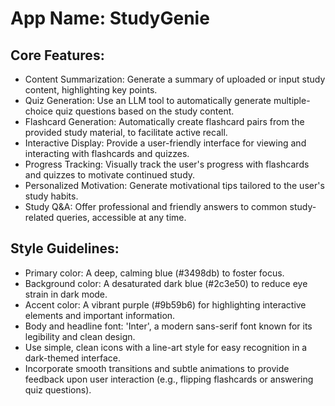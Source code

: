 # **App Name**: StudyGenie

## Core Features:

- Content Summarization: Generate a summary of uploaded or input study content, highlighting key points.
- Quiz Generation: Use an LLM tool to automatically generate multiple-choice quiz questions based on the study content.
- Flashcard Generation: Automatically create flashcard pairs from the provided study material, to facilitate active recall.
- Interactive Display: Provide a user-friendly interface for viewing and interacting with flashcards and quizzes.
- Progress Tracking: Visually track the user's progress with flashcards and quizzes to motivate continued study.
- Personalized Motivation: Generate motivational tips tailored to the user's study habits.
- Study Q&A: Offer professional and friendly answers to common study-related queries, accessible at any time.

## Style Guidelines:

- Primary color: A deep, calming blue (#3498db) to foster focus.
- Background color: A desaturated dark blue (#2c3e50) to reduce eye strain in dark mode.
- Accent color: A vibrant purple (#9b59b6) for highlighting interactive elements and important information.
- Body and headline font: 'Inter', a modern sans-serif font known for its legibility and clean design.
- Use simple, clean icons with a line-art style for easy recognition in a dark-themed interface.
- Incorporate smooth transitions and subtle animations to provide feedback upon user interaction (e.g., flipping flashcards or answering quiz questions).